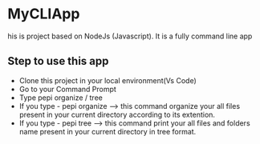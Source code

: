 # MyCLIApp
his is project based on NodeJs (Javascript). It is a fully command line app 





## Step to use this app

- Clone this project in your local environment(Vs Code)
- Go to your Command Prompt 
- Type pepi organize / tree
- If you type - pepi organize --> this command organize your all files present in your current directory according to its extention. 
- If you type - pepi tree --> this command print your all files and folders name present in your current directory in tree format.
